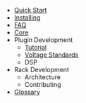 
- [Quick Start](QuickStart.md)
- [Installing](Installing.md)
- [FAQ](FAQ.md)
- [Core](Core.md)
- Plugin Development
	- [Tutorial](PluginDevelopmentTutorial.md)
	- [Voltage Standards](VoltageStandards.md)
	- DSP
- Rack Development
	- Architecture
	- Contributing
- [Glossary](Glossary.md)
